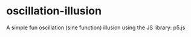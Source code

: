 # oscillation-illusion
A simple fun oscillation (sine function) illusion using the JS library: p5.js
